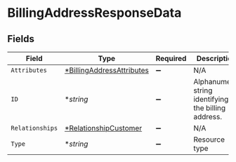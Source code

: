 # BillingAddressResponseData


## Fields

| Field                                                                        | Type                                                                         | Required                                                                     | Description                                                                  | Example                                                                      |
| ---------------------------------------------------------------------------- | ---------------------------------------------------------------------------- | ---------------------------------------------------------------------------- | ---------------------------------------------------------------------------- | ---------------------------------------------------------------------------- |
| `Attributes`                                                                 | [*BillingAddressAttributes](../../models/shared/billingaddressattributes.md) | :heavy_minus_sign:                                                           | N/A                                                                          |                                                                              |
| `ID`                                                                         | **string*                                                                    | :heavy_minus_sign:                                                           | Alphanumeric string identifying the billing address.                         | 3DTWpamEUGISvrUiDWkesQ                                                       |
| `Relationships`                                                              | [*RelationshipCustomer](../../models/shared/relationshipcustomer.md)         | :heavy_minus_sign:                                                           | N/A                                                                          |                                                                              |
| `Type`                                                                       | **string*                                                                    | :heavy_minus_sign:                                                           | Resource type                                                                |                                                                              |